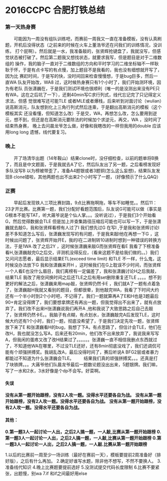 # 2016CCPC 合肥打铁总结
### 第一天热身赛
&#160; &#160; &#160; &#160;可能因为一周没有组队训练吧，而赛前一周我又一直在准备模板，没有认真刷题，开机后没得状态（之前来的时候在火车上董浩爷还在问我们的训练情况，没训练，      打个屁啊）。然后就是一水，我准备敲的，张贤辉抢键盘了，我就没写，但感觉状态被打破了。然后第二题我又想找状态，就要求我写，但是题目是对于二维数组的     操作，我的脑子一直对于二维数组的方向和平时学习的二维坐标轴不一样耿耿于怀，于是有点卡写的有点慢，加上题目不是我看的，我也没有细想就开写了，因为比     赛赶时间，于是写的快，没时间回来检查慢慢想，于是bug巨多，然后一直WA 队友开始改，WA8 过，这时候热身赛只有1个小时了，我们开始测环境，因为有老队       员张潇巍在，于是我们测试环境也很顺利（唯一的是没测出来没有PE只有WA，这在之后坑了一下），还剩40min写C求行列式，线代忘记完了只记得定义求法，但感     觉很难写还可能TLE 或者MLE或者爆栈，后来听到对面讨论（wulian）说高斯消元，队友想到化上三角行列式然后连乘，于是翻出高斯消元的模板（这个模板其实       还没看懂，但知道怎么改）于是交，WA，再想怎么改，怎么要用到逆元，想不到，但还是在高斯消元要除法的时候加个求逆元，再交，WA ，没时间了结束热身赛，     晚上去问晨龙爷怎么做，好像和我瞎改的一样但我用的double 应该用long long  遗憾，线代要复习。
### 晚上
&#160; &#160; &#160; &#160;开了场清华出题（14年鞍山）结果clone时，没仔细检查，以前的题单将B换了，而且是中文题面，于是我就去A了它，然后队友出了另一题，之后看榜发现好多队没写B 以为榜被带歪了，准备A4题银或者3题铜(怎么这么妄想)，结果队友发现B clone错啦，其他两题也出不出来2个小时写了一题，（好像预示了什么QAQ）
### 正赛
&#160; &#160; &#160; &#160;早起后发现铁人三项比赛封路，9点比赛拖啊拖，等车不如睡觉。。然后11：23才开比赛。比赛第一题，我们分配好看题范围后，队友说G可能可以做（事实是G根本不能写TAT，听大蕗爷说是个仙人掌。。。没听说过），于是我们3个开始看G，然后觉得数据会TLE 但是加上并查集路径压缩后可能也可以写一下，于是张潇巍就去敲G，我和张贤辉看榜有人过了I 我们想先过G 在写I ,于是我和张贤辉讨论I 差不多知道怎么写后，张潇巍发现写的有问题，于是我来敲I他在再想一下G ，这时候出问题了，张贤辉开始开E，我的I在二进制转10进制时想到一种错误的转换方法，于是1WA 改了之后2Y ，这时候张潇巍来敲G而张贤辉在看E 我看了下榜准备看H,张潇巍敲完G之后交，评测机没得反应，（看来这题不是给我们做的。。）我们又问问志愿者，最后显示结果ETL(exceed time limit) 和TLE 不一样，什么鬼，这时候没办法放下G 我和张潇巍来开H ，这时候我们在G上耽误不少时间，而张贤辉一个人看E也没什么眉目，我们离榜有一定偏差了，我和张潇巍讨论H之后我敲，结果TLE 我改了用空间换时间之后还TLE之后有用set删除重复还TLE 。。。。想不到更好的解法之后，张潇巍来用map敲，张贤辉仍然卡E ，我们就A了一题有点着急了，张潇巍敲H我就又看别的题目，但都很晕，到他敲完WA，我看了下时间大约还有一个半小时到2个小时吧，不记得了。我们一题就算再A了E和H也是3题最后90+肯定没得牌了，我们要想拿牌还有再出一题，但我觉得出不出来了，就有点放弃了。我们改不出来H张潇巍说我们再开A ,他和我说了大致思路之后自己去敲了，张贤辉仍然卡E。。我脑子有点糊，有点划水，张潇巍敲完A后发现TLE，这时候大约还有1个小时，我们一题，彻底没希望了，于是我们决定先攻一题，张贤辉放下来了E 和张潇巍看H的bug，我想了下A，有点思路了，但估计会TLE，他们在改H，我也就没怎么写A，后来还有20min，他们改不出来放弃了，我说我来写写A，但我闲的蛋疼又改了改H结果过了。。。。。。张潇巍一直不相信我删点东西就过了，不知道他WA在哪里，不过没TLE还好，还有8min彻底没戏了，我们还调侃可能有个顽强拼搏奖。我胡乱改A，最后没得时间了，赛后听说A BFG2层或者暴力都能过不知道为什么张潇巍会TLE。
&#160; &#160; &#160; &#160;结果我们真的顽强拼搏奖。。。还真是打了块铁牌。。。大蕗爷他们队晨龙爷最后一题数论题没出出来，5题银牌。我们嘛，写了一水和2水，3水好像是个dp不会写。好菜啊。

#### 失误
**没有从第一题开始跟榜，没有2人攻一题。没得水平还要各自为战。**
**没有从第一题开始跟榜，没有2人攻一题。没得水平还要各自为战。**
**没有从第一题开始跟榜，没有2人攻一题。没得水平还要各自为战。**
#### 其他：
**0.第一题3人一起讨论一人出，之后2人搞一题，一人敲,比赛从第一题开始跟榜**
**0.第一题3人一起讨论一人出，之后2人搞一题，一人敲,比赛从第一题开始跟榜**
**0.第一题3人一起讨论一人出，之后2人搞一题，一人敲.比赛从第一题开始跟榜**

1.以后的比赛前一周至少一场训练（最好在赛前一天），模板要提前2周准备好（排好版），之后有什么再加。
2.确定好谁写水题，除非他不想写，不然不要换人。
3.准备线代知识
4.晚上比赛题要提前选好
5.没测试提交代码长度限制
6.比赛不要紧张，出题慢，别wa
7.if 和if之间最好用else 
